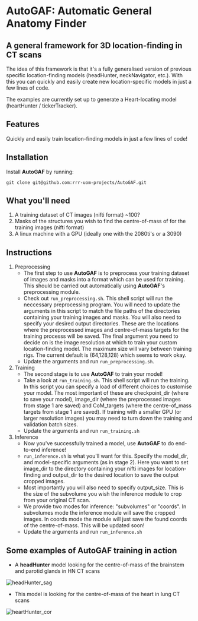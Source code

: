 # AutoGAF: Automatic General Anatomy Finder
## A general framework for 3D location-finding in CT scans

The idea of this framework is that it's a fully generalised version of previous specific location-finding models (headHunter, neckNavigator, etc.). With this you can quickly and easily create new location-specific models in just a few lines of code.

The examples are currently set up to generate a Heart-locating model (heartHunter / tickerTracker).

## Features

Quickly and easily train location-finding models in just a few lines of code!

## Installation
Install **AutoGAF** by running:

```
git clone git@github.com:rrr-uom-projects/AutoGAF.git
```

## What you'll need
1. A training dataset of CT images (nifti format) ~100?
2. Masks of the structures you wish to find the centre-of-mass of for the training images (nifti format)
3. A linux machine with a GPU (ideally one with the 2080ti's or a 3090)

## Instructions
1. Preprocessing
    - The first step to use **AutoGAF** is to preprocess your training dataset of images and masks into a format which can be used for training. This should be carried out automatically using **AutoGAF**'s preprocessing module.
    - Check out ```run_preprocessing.sh```. This shell script will run the neccessary preprocessing program. You will need to update the arguments in this script to match the file paths of the directories containing your training images and masks. You will also need to specify your desired output directories. These are the locations where the preprocessed images and centre-of-mass targets for the training processs will be saved. The final argument you need to decide on is the image resolution at which to train your custom location-finding model. The maximum size will vary between training rigs. The current default is (64,128,128) which seems to work okay.
    - Update the arguments and run ```run_preprocessing.sh```.
2. Training
    - The second stage is to use **AutoGAF** to train your model!
    - Take a look at ```run_training.sh```. This shell script will run the training. In this script you can specify a load of different choices to customise your model. The most important of these are checkpoint_dir (where to save your model), image_dir (where the preprocessed images from stage 1 are saved) and CoM_targets (where the centre-of_mass targets from stage 1 are saved). If training with a smaller GPU (or larger resolution images) you may need to turn down the training and validation batch sizes.
    - Update the arguments and run ```run_training.sh```
3. Inference
    - Now you've successfully trained a model, use **AutoGAF** to do end-to-end inference!
    - ```run_inference.sh``` is what you'll want for this. Specify the model_dir, and model-specific arguments (as in stage 2). Here you want to set image_dir to the directory containing your nifti images for location-finding and output_dir to the desired location to save the output cropped images.
    - Most importantly you will also need to specify output_size. This is the size of the subvolume you wish the inference module to crop from your original CT scan.
    - We provide two modes for inference: "subvolumes" or "coords". In subvolumes mode the inference module will save the cropped images. In coords mode the module will just save the found coords of the centre-of-mass. This will be updated soon!
    - Update the arguments and run ```run_inference.sh```

## Some examples of **AutoGAF** training in action
- A **headHunter** model looking for the centre-of-mass of the brainstem and parotid glands in HN CT scans

![headHunter_sag](https://user-images.githubusercontent.com/35701423/152800962-62db124e-43fb-4e4a-a1e4-f878198cf716.gif)

- This model is looking for the centre-of-mass of the heart in lung CT scans
  
![heartHunter_cor](https://user-images.githubusercontent.com/35701423/152800422-7b194f56-e602-4e35-8837-0898dc63d26d.gif)
